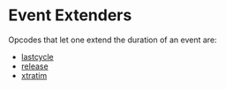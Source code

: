 # **Event Extenders**

Opcodes that let one extend the duration of an event are:

* [lastcycle](../../opcodes/lastcycle)
* [release](../../opcodes/release)
* [xtratim](../../opcodes/xtratim)
